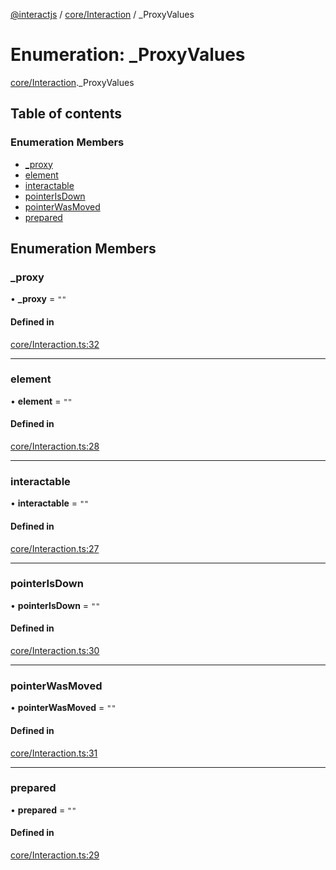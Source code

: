 [@interactjs](../README.md) / [core/Interaction](../modules/core_Interaction.md) / \_ProxyValues

# Enumeration: \_ProxyValues

[core/Interaction](../modules/core_Interaction.md)._ProxyValues

## Table of contents

### Enumeration Members

- [\_proxy](core_Interaction._ProxyValues.md#_proxy)
- [element](core_Interaction._ProxyValues.md#element)
- [interactable](core_Interaction._ProxyValues.md#interactable)
- [pointerIsDown](core_Interaction._ProxyValues.md#pointerisdown)
- [pointerWasMoved](core_Interaction._ProxyValues.md#pointerwasmoved)
- [prepared](core_Interaction._ProxyValues.md#prepared)

## Enumeration Members

### \_proxy

• **\_proxy** = ``""``

#### Defined in

[core/Interaction.ts:32](https://github.com/taye/interact.js/blob/24fdee86/packages/@interactjs/core/Interaction.ts#L32)

___

### element

• **element** = ``""``

#### Defined in

[core/Interaction.ts:28](https://github.com/taye/interact.js/blob/24fdee86/packages/@interactjs/core/Interaction.ts#L28)

___

### interactable

• **interactable** = ``""``

#### Defined in

[core/Interaction.ts:27](https://github.com/taye/interact.js/blob/24fdee86/packages/@interactjs/core/Interaction.ts#L27)

___

### pointerIsDown

• **pointerIsDown** = ``""``

#### Defined in

[core/Interaction.ts:30](https://github.com/taye/interact.js/blob/24fdee86/packages/@interactjs/core/Interaction.ts#L30)

___

### pointerWasMoved

• **pointerWasMoved** = ``""``

#### Defined in

[core/Interaction.ts:31](https://github.com/taye/interact.js/blob/24fdee86/packages/@interactjs/core/Interaction.ts#L31)

___

### prepared

• **prepared** = ``""``

#### Defined in

[core/Interaction.ts:29](https://github.com/taye/interact.js/blob/24fdee86/packages/@interactjs/core/Interaction.ts#L29)
